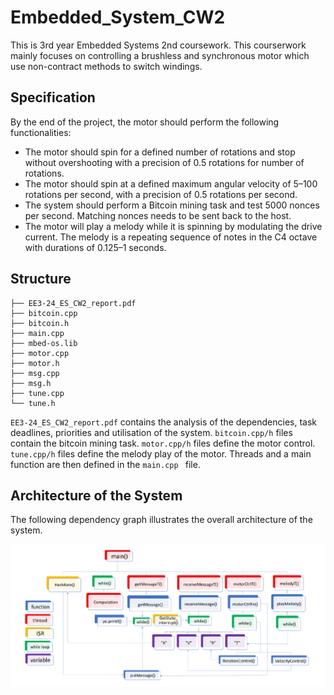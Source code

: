 # Embedded_System_CW2

This is 3rd year Embedded Systems 2nd coursework. This courserwork mainly focuses on controlling a brushless and synchronous motor which use non-contract methods to switch windings.

## Specification

By the end of the project, the motor should perform the following functionalities:

- The motor should spin for a defined number of rotations and stop without overshooting with a precision of 0.5 rotations for number of rotations.
- The motor should spin at a defined maximum angular velocity of 5–100 rotations per second, with a precision of 0.5 rotations per second.
- The system should perform a Bitcoin mining task and test 5000 nonces per second. Matching nonces needs to be sent back to the host.
- The motor will play a melody while it is spinning by modulating the drive current. The melody is a repeating sequence of notes in the C4 octave with durations of 0.125–1 seconds.

## Structure

```
├── EE3-24_ES_CW2_report.pdf
├── bitcoin.cpp
├── bitcoin.h
├── main.cpp
├── mbed-os.lib
├── motor.cpp
├── motor.h
├── msg.cpp
├── msg.h
├── tune.cpp
└── tune.h
```
`EE3-24_ES_CW2_report.pdf` contains the analysis of the dependencies, task deadlines, priorities and utilisation of the system. `bitcoin.cpp/h` files contain the bitcoin mining task. `motor.cpp/h` files define the motor control. `tune.cpp/h` files define the melody play of the motor. Threads and a main function are then defined in the `main.cpp ` file.

## Architecture of the System

The following dependency graph illustrates the overall architecture of the system. 

![diagram](figures/block.PNG)

